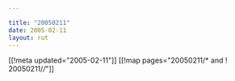 ```yaml
---

title: "20050211"
date: 2005-02-11
layout: rut
---
```


[[!meta updated="2005-02-11"]]
[[!map pages="20050211/* and ! 20050211/*/*"]]

